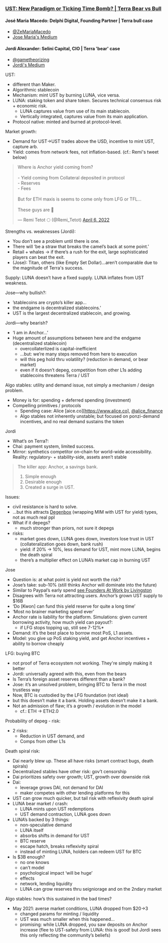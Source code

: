 ### [UST: New Paradigm or Ticking Time Bomb? | Terra Bear vs Bull](https://www.youtube.com/watch?v=6eOU5OaKd8s)

#### José Maria Macedo: Delphi Digital, Founding Partner | Terra bull case
* [@ZeMariaMacedo](https://twitter.com/ZeMariaMacedo)
* [Jose Maria's Medium](https://medium.com/@zemacedo)

#### Jordi Alexander: Selini Capital, CIO | Terra 'bear' case 
* [@gametheorizing](https://twitter.com/gametheorizing)
* [Jordi's Medium](https://medium.com/@game_theorizing)


UST: 
* different than Maker. 
* Algorithmic stablecoin 
* Mechanism: mint UST by burning LUNA, vice versa. 
* LUNA: staking token and share token. Secures technical consensus risk + economic risk. 
  * LUNA captures value from use of its main stablecoin. 
  * Vertically integrated, captures value from its main application.
* Protocol native: minted and burned at protocol-level. 

Market growth: 
* Demand for UST->UST trades above the USD, incentive to mint UST, capture arb. 
* Yield: comes from network fees, not inflation-based. (cf.: Remi's tweet below)

<blockquote class="twitter-tweet"><p lang="en" dir="ltr">Where is Anchor yield coming from?<br><br>- Yield coming from Collateral deposited in protocol<br>- Reserves<br>- Fees<br><br>But for ETH maxis is seems to come only from LFG or TFL...<br><br>These guys are 🤡</p>&mdash; Remi Tetot 🌕 (@Remi_Tetot) <a href="https://twitter.com/Remi_Tetot/status/1511747572808957952?ref_src=twsrc%5Etfw">April 6, 2022</a></blockquote> 

Strengths vs. weaknesses (Jordi): 
* You don’t see a problem until there is one. 
* There will ‘be a straw that breaks the camel’s back at some point.’ 
* Retail + whales -> if there’s a rush for the exit, large sophisticated players can beat the exit.
* (Jose): Titan, others (like Empty Set Dollar)…aren’t comparable due to the magnitude of Terra's success. 

Supply: LUNA doesn’t have a fixed supply. LUNA inflates from UST weakness.

Jose—why bullish?:
* ’stablecoins are crypto’s killer app…
* the endgame is decentralized stablecoins.’ 
* UST is the largest decentralized stablecoin, and growing. 

Jordi—why bearish?
* ‘I am in Anchor…’
* Huge amount of assumptions between here and the endgame (decentralized stablecoin)
  * overcollaterlized is capital-inefficient
  * …but: we’re many steps removed from here to execution
  * will this peg hold thru volatility? (reduction in demand, or bear market)
  * even if it doesn’t depeg, competition from other L1s adding stablecoins threatens Terra / UST

Algo stables: utility and demand issue, not simply a mechanism / design problem. 
* Money is for: spending + deferred spending (investment)
* Compelling primitives / protocols
  * Spending case: Alice [aice.co][https://www.alice.co], [@alice_finance](https://twitter.com/alice_finance)
  * Algo stables not inherently unstable; but focused on ponzi-demand incentives, and no real demand sustains the token

Jordi
* What’s on Terra?: 
* Chai: payment system, limited success. 
* 	Mirror: synthetics competitor on-chain for world-wide accessibility. Reality: regulatory- + stability-side, assets aren’t stable
> The killer app: Anchor, a savings bank. 
  >1. Simple enough
  >2. 	Desirable enough
  >3. 	Created a surge in UST. 

Issues:
  * civil resistance is hard to solve. 
  * …but this attracts [Degenbox](https://medium.datadriveninvestor.com/abracadabra-money-the-degenbox-guide-37d54fc4c4da) (wrapping MIM with UST for yield) types, not as much real ppl
  * What if it depegs?
    * 	much stronger than priors, not sure it depegs
  * risks:
    * market goes down, LUNA goes down, investors lose trust in UST (collateralization goes down, bank rush)
    * yield: if 20% -> 10%, less demand for UST, mint more LUNA, begins the death spiral
    * there’s a multiplier effect on LUNA’s market cap in burning UST

Jose
* Question is: at what point is yield not worth the risk?
* Jose’s take: sub-10% (still thinks Anchor will dominate into the future)
* Similar to Paypal’s early spend [see Founders At Work by Livingston](http://www.foundersatwork.com)
* Disagrees with Terra not attracting users. Anchor’s grown UST supply to $16B
* ‘Do [Kwon] can fund this yield reserve for quite a long time’
* ‘Most no brainer marketing spend ever’
* Anchor rate is liability for the platform. Simulations: given current borrowing activity, how much yield can payout?: 
  * if LFG stops topping up, still see 7-12%*
* Demand: it’s the best place to borrow most PoS, L1 assets. 
* Model: you give up PoS staking yield, and get Anchor incentives + ability to borrow cheaply

LFG: buying BTC
* not proof of Terra ecosystem not working. They're simply making it better
* Jordi: universally agreed with this, even from the bears
* Is Terra’s foreign asset reserves different than a bank?
* Jose: it’s an unsolved problem, bringing BTC to Terra in the most trustless way
* Now, BTC is custodied by the LFG foundation (not ideal)
* but this doesn’t make it a bank. Holding assets doesn’t make it a bank.
* Not an admission of flaw; it’s a growth / evolution in the model
  * cf.: ETH -> ETH2.0

Probability of depeg - risk:
* 2 risks: 
  * Reduction in UST demand, and 
  * Comps from other L1s

Death spiral risk:
* Dai nearly blew up. These all have risks (smart contract bugs, death spirals)
* Decentralized stables have other risk: gov’t censorship
* Dai prioritizes safety over growth; UST, growth over downside risk
* Dai:
  * leverage grows DAI, not demand for DAI
  * maker competes with other lending platforms for this
* UST can grow much quicker, but tail risk with reflexivity death spiral
* LUNA bear market / crash: 
  * LUNA mints upon UST redemptions
  * UST demand contraction, LUNA goes down
* LUNA’s backed by 3 things:
  * non-speculative demand
  * LUNA itself
  * absorbs shifts in demand for UST
  * BTC reserve
  * escape hatch, breaks reflexivity spiral
  * instead of minting LUNA, holders can redeem UST for BTC
* Is $3B enough?
  * no one knows
  * can’t model
  * psychological impact ‘will be huge’
  * effects
  * network, lending liquidity
  * LUNA can grow reserves thru seigniorage and on the 2ndary market

Algo stables: how’s this sustained in the bad times?
* May 2021: averse market conditions, LUNA dropped from $20->3
  * changed params for minting / liquidity
  * UST was much smaller when this happened…
  * promising: while LUNA dropped, you saw deposits on Anchor increase (flee to UST-safety from LUNA: this is good! but Jordi sees this only reflecting the community’s beliefs)
